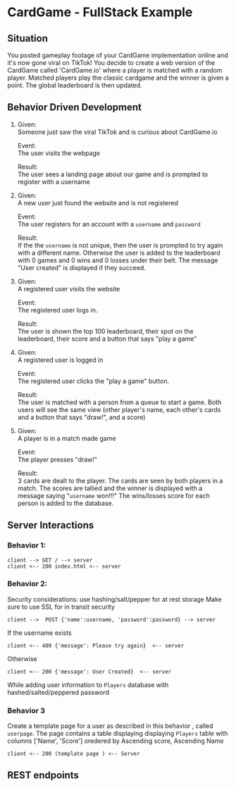# CardGame - FullStack Example

## Situation

You posted gameplay footage of your CardGame implementation online and it's now gone viral on TikTok! You decide to create a web version of the CardGame called 'CardGame.io' where a player is matched with a random player. Matched players play the classic cardgame and the winner is given a point. The global leaderboard is then updated.


## Behavior Driven Development

1. Given:<br>
    Someone just saw the viral TikTok and is curious about CardGame.io

    Event:<br>
    The user visits the webpage

    Result:<br>
    The user sees a landing page about our game and is prompted to register with a username


2. Given:<br>
    A new user just found the website and is not registered

    Event:<br>
        The user registers for an account with a `username` and `password`

    Result:<br>
        If the the `username` is not unique, then the user is prompted to try again with a different name. Otherwise the user is added to the leaderboard with 0 games and 0 wins and 0 losses under their belt. The message "User created" is displayed if they succeed.


3. Given:<br>
   A registered user visits the website

   Event:<br>
   The registered user logs in.

   Result:<br>
   The user is shown the top 100 leaderboard, their spot on the leaderboard, their score and a button that says "play a game"

4. Given:<br>
   A registered user is logged in

   Event:<br>
   The registered user clicks the "play a game" button.

   Result:<br>
   The user is matched with a person from a queue to start a game. Both users will see the same view (other player's name, each other's cards and a button that says "draw!", and a score)

5. Given:<br>
    A player is in a match made game

    Event:<br>
    The player presses "draw!"

    Result:<br>
    3 cards are dealt to the player. The cards are seen by both players in a match. The scores are tallied and the winner is displayed with a message saying "`username` won!!!" The wins/losses score for each person is added to the database.

## Server Interactions

### Behavior 1:
    client --> GET / --> server
    client <-- 200 index.html <-- server

### Behavior 2:

Security considerations: use hashing/salt/pepper for at rest storage
Make sure to use SSL for in transit security

    client -->  POST {'name':username, 'password':password} --> server

If the username exists

    client <-- 409 {'message': Please try again}  <-- server

Otherwise

    client <-- 200 {'message': User Created}  <-- server

While adding user information to `Players` database with hashed/salted/peppered password

### Behavior 3
Create a template page for a user as described in this behavior , called `userpage`. The page contains a table displaying displaying `Players` table with columns ['Name', 'Score'] oredered by Ascending score, Ascending Name

    client <-- 200 (template page ) <-- Server


## REST endpoints

